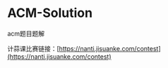 # ACM-Solution
acm题目题解

计蒜课比赛链接：[https://nanti.jisuanke.com/contest](https://nanti.jisuanke.com/contest)

